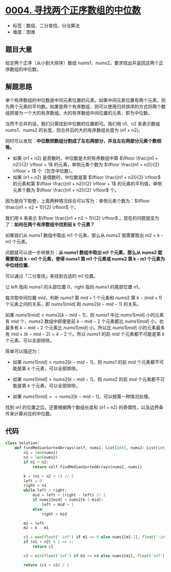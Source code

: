 # [0004. 寻找两个正序数组的中位数](https://leetcode.cn/problems/median-of-two-sorted-arrays/)

- 标签：数组、二分查找、分治算法
- 难度：困难

## 题目大意

给定两个正序（从小到大排序）数组 nums1、nums2。要求找出并返回这两个正序数组的中位数。

## 解题思路

单个有序数组的中位数是中间元素位置的元素。如果中间元素位置有两个元素，则为两个元素的平均数。如果是两个有序数组，则可以使用归并排序的方式将两个数组拼接为一个大的有序数组。大的有序数组中间位置的元素，即为中位数。

当然不合并的话，我们只需找到中位数的位置即可。我们用 n1、n2 来表示数组 nums1、nums2 的长度，则合并后的大的有序数组长度为 (n1 + n2)。

同时可以发现：**中位数把数组分割成了左右两部分，并且左右两部分元素个数相等。**

- 如果 $(n1 + n2)$ 是奇数时，中位数是大的有序数组中第 $\lfloor \frac{(n1 + n2)}{2} \rfloor + 1$  的元素，单侧元素个数为 $\lfloor \frac{(n1 + n2)}{2} \rfloor + 1$ 个（包含中位数）。
- 如果 $(n1 + n2)$ 是偶数时，中位数是第 $\lfloor \frac{(n1 + n2)}{2} \rfloor$ 的元素和第 $\lfloor \frac{(n1 + n2)}{2} \rfloor + 1$ 的元素的平均值，单侧元素个数为 $\lfloor \frac{(n1 + n2)}{2} \rfloor$ 个。

因为是向下取整，上面两种情况综合可以写为：单侧元素个数为：$\lfloor \frac{(n1 + n2 + 1)}{2} \rfloor$ 个。

我们用 $k$ 来表示 $\lfloor \frac{(n1 + n2 + 1)}{2} \rfloor$ 。现在的问题就变为了：**如何在两个有序数组中找到前 k 个元素？**

如果我们从 nums1 数组中取出 m1 个元素，那么从 nums2 就需要取出 m2  = k - m1 个元素。

问题就可以进一步转换为：**从 nums1 数组中取出 m1 个元素，那么从 nums2 就需要取出 k - m1 个元素，使得 nums1 第 m1 个元素或 nums2 第 k - m1 个元素为中位线位置**。

可以通过「二分查找」来找到合适的 m1 位置。

让 left 指向 $nums1$ 的头部位置 0，right 指向 $nums1$ 的尾部位置 n1。

每次取中间位置 $mid$，判断 $nums1$ 第 $mid+1$ 个元素和 $nums2$ 第 $k - (mid+1)$个元素之间的关系，即 $nums1[mid]$ 和 $nums2[k- mid - 1]$ 的关系。

如果 $nums1[mid] < nums2[k- mid - 1]$，则 $nums1$ 中比 $nums1[mid]$ 小的元素有 $mid$ 个，$nums2$ 数组中即便是前 $k- mid - 2$ 个元素都比 $nums1[mid]$ 小，也最多有 $k- mid - 2$  个元素比 $nums1[mid]$ 小。所以比 $nums1[mid]$ 小的元素最多有 $mid + (k - mid - 2) = k - 2$ 个。所以 $nums1$ 的前 $mid$ 个元素都不可能是第 $k$ 个元素。可以全部排除。

简单可以描述为：

- 如果 $nums1[mid] < nums2[k- mid - 1]$，则 $nums1$ 的前 $mid$ 个元素都不可能是第 $k$ 个元素，可以全部排除。

- 如果 $nums1[mid] > nums2[k- mid - 1]$，则 $nums2$ 的前 $mid$ 个元素都不可能是第 $k$ 个元素，可以全部排除。
- 如果 $nums1[mid] == nums2[k- mid - 1]$，可以按第一种情况处理。

找到 m1 的位置之后，还要根据两个数组长度和 $(n1 + n2)$ 的奇偶性，以及边界条件来计算对应的中位数。

## 代码

```Python
class Solution:
    def findMedianSortedArrays(self, nums1: List[int], nums2: List[int]) -> float:
        n1 = len(nums1)
        n2 = len(nums2)
        if n1 > n2:
            return self.findMedianSortedArrays(nums2, nums1)

        k = (n1 + n2 + 1) // 2
        left = 0
        right = n1
        while left < right:
            mid = left + (right - left) // 2
            if nums1[mid] < nums2[k-1-mid]:
                left = mid + 1
            else:
                right = mid

        m1 = left
        m2 = k - m1

        c1 = max(float('-inf') if m1 <= 0 else nums1[m1-1], float('-inf') if m2 <= 0 else nums2[m2 - 1])
        if (n1 + n2) % 2 == 1:
            return c1

        c2 = min(float('inf') if m1 >= n1 else nums1[m1], float('inf') if m2 >= n2 else nums2[m2])

        return (c1 + c2) / 2
```


